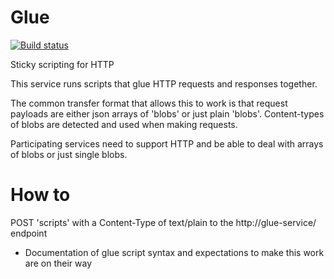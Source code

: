 Glue
====
[![Build status](https://travis-ci.org/timothy-r/Glue.svg?branch=master)](https://travis-ci.irg/timothy-r/Glue)

Sticky scripting for HTTP

This service runs scripts that glue HTTP requests and responses together. 

The common transfer format that allows this to work is that request payloads are either json arrays of 'blobs' or just plain 'blobs'. Content-types of blobs are detected and used when making requests. 

Participating services need to support HTTP and be able to deal with arrays of blobs or just single blobs.

How to
======

POST 'scripts' with a Content-Type of text/plain to the http://glue-service/ endpoint

* Documentation of glue script syntax and expectations to make this work are on their way
